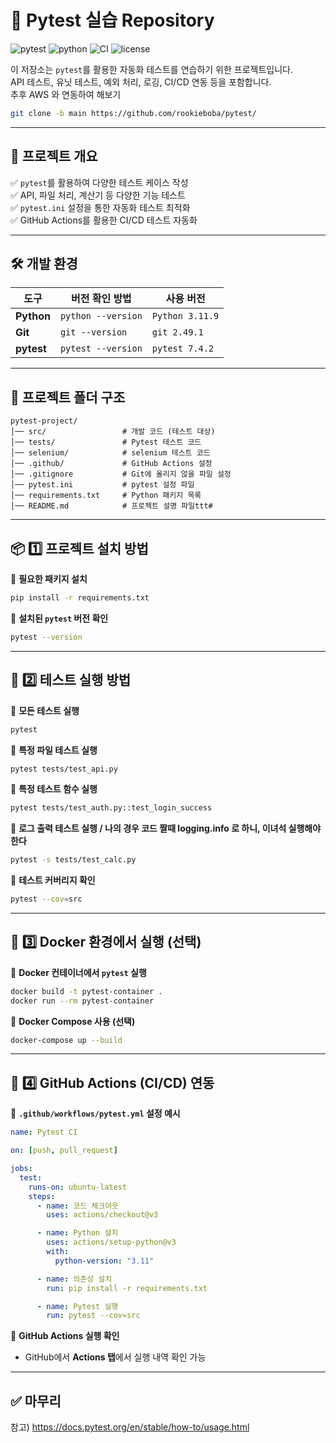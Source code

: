 # 🚀 Pytest 실습 Repository

![pytest](https://img.shields.io/badge/tested%20with-pytest-brightgreen.svg)
![python](https://img.shields.io/badge/python-3.11-blue)
![CI](https://github.com/rookieboba/pytest/actions/workflows/pytest.yml/badge.svg)
![license](https://img.shields.io/github/license/rookieboba/pytest)

이 저장소는 `pytest`를 활용한 자동화 테스트를 연습하기 위한 프로젝트입니다.  
API 테스트, 유닛 테스트, 예외 처리, 로깅, CI/CD 연동 등을 포함합니다.  
추후 AWS 와 연동하여 해보기

```bash
git clone -b main https://github.com/rookieboba/pytest/
```

---

## 📌 프로젝트 개요

✅ `pytest`를 활용하여 다양한 테스트 케이스 작성  
✅ API, 파일 처리, 계산기 등 다양한 기능 테스트  
✅ `pytest.ini` 설정을 통한 자동화 테스트 최적화  
✅ GitHub Actions를 활용한 CI/CD 테스트 자동화  

---

## 🛠️ 개발 환경

| 도구 | 버전 확인 방법 | 사용 버전 |
|------|------|------|
| **Python** | `python --version` | `Python 3.11.9` |
| **Git** | `git --version` | `git 2.49.1` |
| **pytest** | `pytest --version` | `pytest 7.4.2` |

---

## 📂 프로젝트 폴더 구조

```
pytest-project/
│── src/                 # 개발 코드 (테스트 대상)
│── tests/               # Pytest 테스트 코드
│── selenium/            # selenium 테스트 코드
│── .github/             # GitHub Actions 설정
│── .gitignore           # Git에 올리지 않을 파일 설정
│── pytest.ini           # pytest 설정 파일
│── requirements.txt     # Python 패키지 목록
│── README.md            # 프로젝트 설명 파일ttt#
```

---

## 📦 1️⃣ 프로젝트 설치 방법

📌 **필요한 패키지 설치**

```bash
pip install -r requirements.txt
```

📌 **설치된 `pytest` 버전 확인**

```bash
pytest --version
```

---

## 🚀 2️⃣ 테스트 실행 방법

📌 **모든 테스트 실행**

```bash
pytest
```

📌 **특정 파일 테스트 실행**

```bash
pytest tests/test_api.py
```

📌 **특정 테스트 함수 실행**

```bash
pytest tests/test_auth.py::test_login_success
```

📌 **로그 출력 테스트 실행 / 나의 경우 코드 짤때 logging.info 로 하니, 이녀석 실행해야 한다**

```bash
pytest -s tests/test_calc.py
```

📌 **테스트 커버리지 확인**

```bash
pytest --cov=src
```

---

## 🐳 3️⃣ Docker 환경에서 실행 (선택)

📌 **Docker 컨테이너에서 `pytest` 실행**

```bash
docker build -t pytest-container .
docker run --rm pytest-container
```

📌 **Docker Compose 사용 (선택)**

```bash
docker-compose up --build
```

---

## 🔧 4️⃣ GitHub Actions (CI/CD) 연동

📌 **`.github/workflows/pytest.yml` 설정 예시**

```yaml
name: Pytest CI

on: [push, pull_request]

jobs:
  test:
    runs-on: ubuntu-latest
    steps:
      - name: 코드 체크아웃
        uses: actions/checkout@v3

      - name: Python 설치
        uses: actions/setup-python@v3
        with:
          python-version: "3.11"

      - name: 의존성 설치
        run: pip install -r requirements.txt

      - name: Pytest 실행
        run: pytest --cov=src
```

📌 **GitHub Actions 실행 확인**  
- GitHub에서 **Actions 탭**에서 실행 내역 확인 가능  

---

## ✅ 마무리
참고)
https://docs.pytest.org/en/stable/how-to/usage.html
